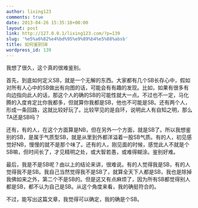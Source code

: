 ```yaml
---
author: lixing123
comments: true
date: 2013-04-26 15:35:18+00:00
layout: post
link: http://127.0.0.1/lixing123.com/?p=139
slug: '%e5%a6%82%e4%bd%95%e9%89%b4%e5%88%absb'
title: 如何鉴别SB
wordpress_id: 139
---
```


我想了很久，这个真的很难鉴别。<!-- more -->

首先，到底如何定义SB，就是一个无解的东西。大家都有几个SB长存心中，假如对所有人心中的SB做出有向图的话，可能会有有趣的发现。比如，如果有很多有向边指向此人的话，那这个人的确的SB的可能性就大一点。不过也不一定，马化腾的入度肯定比你我都多，但就算你我都是SB，他也不可能是SB。还有两个人，形成一条回路，这就比较好玩了。比较罕见的是自环，说明此人有自知之明，那么TA还是SB吗？

还有，有的人，在这个方面算是NB，但在另外一个方面，就是SB了。所以我想鉴别的SB，是属于气质型SB，就是从里到外都洋溢着一股SB气质。有的人，初见感觉好NB，慢慢的就不是那个味了。还有的人，刚见面的时候，感觉此人不就是个SB嘛，但时间长了，才见精明之处，或大智若愚，或难得糊涂。鉴别好难。

最后，我是不是SB呢？由以上的结论来讲，很难说。有的人觉得我是SB，有的人觉得我不是SB。我自己当然觉得我不是SB了，就算全天下人都是SB，我也是除掉我佛如来之外，第二个不是SB的。但是这又有点麻烦了，因为所有SB都觉得别人都是SB，都不认为自己是SB。从这个角度来看，我的确挺符合的。

不过，能写出这篇文章，我觉得可以确定，我的确是个SB。
